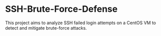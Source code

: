# SSH-Brute-Force-Defense
This project aims to analyze SSH failed login attempts on a CentOS VM to detect and mitigate brute-force attacks.
